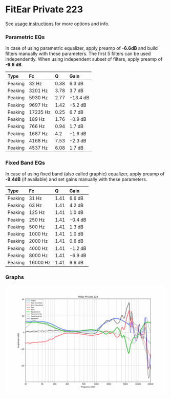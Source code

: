 # FitEar Private 223
See [usage instructions](https://github.com/jaakkopasanen/AutoEq#usage) for more options and info.

### Parametric EQs
In case of using parametric equalizer, apply preamp of **-6.6dB** and build filters manually
with these parameters. The first 5 filters can be used independently.
When using independent subset of filters, apply preamp of **-6.6 dB**.

| Type    | Fc       |    Q | Gain     |
|:--------|:---------|:-----|:---------|
| Peaking | 32 Hz    | 0.38 | 6.3 dB   |
| Peaking | 3201 Hz  | 3.78 | 3.7 dB   |
| Peaking | 5930 Hz  | 2.77 | -13.4 dB |
| Peaking | 9697 Hz  | 1.42 | -5.2 dB  |
| Peaking | 17235 Hz | 0.25 | 6.7 dB   |
| Peaking | 189 Hz   | 1.76 | -0.9 dB  |
| Peaking | 766 Hz   | 0.94 | 1.7 dB   |
| Peaking | 1687 Hz  | 4.2  | -1.6 dB  |
| Peaking | 4168 Hz  | 7.53 | -2.3 dB  |
| Peaking | 4537 Hz  | 6.08 | 1.7 dB   |

### Fixed Band EQs
In case of using fixed band (also called graphic) equalizer, apply preamp of **-9.4dB**
(if available) and set gains manually with these parameters.

| Type    | Fc       |    Q | Gain    |
|:--------|:---------|:-----|:--------|
| Peaking | 31 Hz    | 1.41 | 6.6 dB  |
| Peaking | 63 Hz    | 1.41 | 4.2 dB  |
| Peaking | 125 Hz   | 1.41 | 1.0 dB  |
| Peaking | 250 Hz   | 1.41 | -0.4 dB |
| Peaking | 500 Hz   | 1.41 | 1.3 dB  |
| Peaking | 1000 Hz  | 1.41 | 1.0 dB  |
| Peaking | 2000 Hz  | 1.41 | 0.6 dB  |
| Peaking | 4000 Hz  | 1.41 | -1.2 dB |
| Peaking | 8000 Hz  | 1.41 | -6.9 dB |
| Peaking | 16000 Hz | 1.41 | 9.6 dB  |

### Graphs
![](./FitEar%20Private%20223.png)